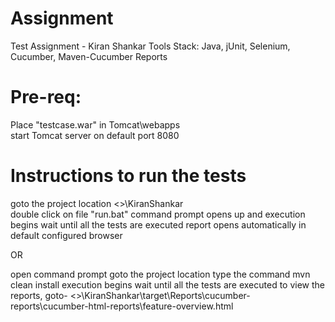 # Assignment
Test Assignment - Kiran Shankar 
Tools Stack: Java, jUnit, Selenium, Cucumber, Maven-Cucumber Reports

# Pre-req:
Place "testcase.war" in Tomcat\webapps\
start Tomcat server on default port 8080

# Instructions to run the tests
goto the project location <<projectlocation>>\KiranShankar\
double click on file "run.bat"
command prompt opens up and execution begins
wait until all the tests are executed
report opens automatically in default configured browser

OR

open command prompt
goto the project location
type the command     mvn clean install
execution begins
wait until all the tests are executed
to view the reports, goto-  <<projectlocation>>\KiranShankar\target\Reports\cucumber-reports\cucumber-html-reports\feature-overview.html


